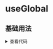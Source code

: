 <script setup>
import global from './global.vue'
</script>

# useGlobal
<ClientOnly>
  <description description="获取实例中全局property" /> 
</ClientOnly>

## 基础用法
<ClientOnly>
  <global />
</ClientOnly>
<details>

<summary>查看代码</summary>

<<< @/hooks/useGlobal/global.vue

</details>